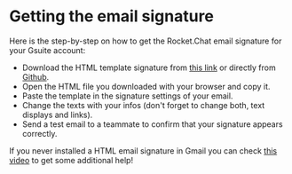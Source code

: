 # Getting the email signature

Here is the step-by-step on how to get the Rocket.Chat email signature for your Gsuite account:

* Download the HTML template signature from [this link](https://drive.google.com/file/d/1gQ5KUl8Rnz402NJy8FKyAVOa1ObTJ5aP/view?usp=sharing) or directly from [Github](https://github.com/RocketChat/handbook/blob/mastert/onboarding/email-signature.html).
* Open the HTML file you downloaded with your browser and copy it.
* Paste the template in the signature settings of your email.
* Change the texts with your infos \(don't forget to change both, text displays and links\).
* Send a test email to a teammate to confirm that your signature appears correctly.

If you never installed a HTML email signature in Gmail you can check [this video](https://www.youtube.com/watch?v=phUk2RpuuTk) to get some additional help!

